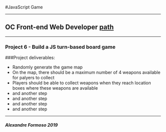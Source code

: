 #JavaScript Game

----
## OC Front-end Web Developer [path](https://openclassrooms.com/en/paths/61-front-end-developer)

----
### Project 6 - Build a JS turn-based board game

###Project deliverables:
* Randomly generate the game map
* On the map, there should be a maximum number of 4 weapons available for palyers to collect
* Players should be able to collect weapons when they reach location boxes where these weapons are available
* and another step
* and another step
* and another step
* and another step

----
##### *Alexandre Formoso 2019*